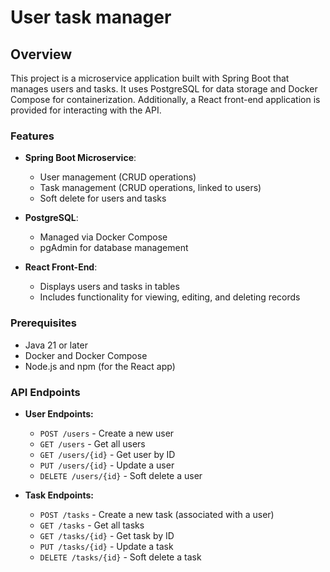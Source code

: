 # User task manager

## Overview

This project is a microservice application built with Spring Boot that manages users and tasks. It uses PostgreSQL for data storage and Docker Compose for containerization. Additionally, a React front-end application is provided for interacting with the API.

### Features

- **Spring Boot Microservice**:
    - User management (CRUD operations)
    - Task management (CRUD operations, linked to users)
    - Soft delete for users and tasks

- **PostgreSQL**:
    - Managed via Docker Compose
    - pgAdmin for database management

- **React Front-End**:
    - Displays users and tasks in tables
    - Includes functionality for viewing, editing, and deleting records

### Prerequisites

- Java 21 or later
- Docker and Docker Compose
- Node.js and npm (for the React app)

### API Endpoints

- **User Endpoints:**
    - `POST /users` - Create a new user
    - `GET /users` - Get all users
    - `GET /users/{id}` - Get user by ID
    - `PUT /users/{id}` - Update a user
    - `DELETE /users/{id}` - Soft delete a user

- **Task Endpoints:**
    - `POST /tasks` - Create a new task (associated with a user)
    - `GET /tasks` - Get all tasks
    - `GET /tasks/{id}` - Get task by ID
    - `PUT /tasks/{id}` - Update a task
    - `DELETE /tasks/{id}` - Soft delete a task




